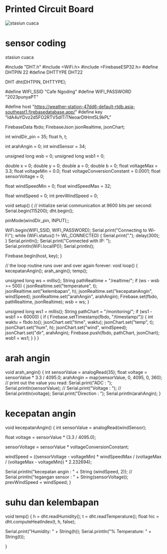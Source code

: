 # Printed Circuit Board
![stasiun cuaca](https://user-images.githubusercontent.com/98507357/187048247-eb1b5fed-0444-41c6-8dd6-c16f3e5ac199.JPG)
# sensor coding 

stasiun cuaca

#include "DHT.h"
#include <WiFi.h>
#include <FirebaseESP32.h>
#define DHTPIN 22
#define DHTTYPE DHT22

DHT dht(DHTPIN, DHTTYPE);

#define WIFI_SSID "Cafe Ngoding"
#define WIFI_PASSWORD "2023punyaPT"

#define host "https://weather-station-47dd6-default-rtdb.asia-southeast1.firebasedatabase.app/"
#define key "IdA4uYDvz2d5FO2RTV5dITiTNeoarDtHmt5L9kPL"

FirebaseData fbdo;
FirebaseJson jsonRealtime, jsonChart;

int windDir_pin = 35;
float h, t;

int arahAngin = 0;
int windSensor = 34;

unsigned long wsb = 0;
unsigned long wsb1 = 0;

double x = 0;
double y = 0;
double a = 0;
double b = 0;
float voltageMax = 3.3;
float voltageMin = 0.0;
float voltageConversionConstant = 0.0001;
float sensorVoltage = 0;

float windSpeedMin = 0;
float windSpeedMax = 32;

float windSpeed = 0;
int prevWindSpeed = 0;

void setup() {
  // initialize serial communication at 9600 bits per second:
  Serial.begin(115200);
  dht.begin();

  pinMode(windDir_pin, INPUT);;

  WiFi.begin(WIFI_SSID, WIFI_PASSWORD);
  Serial.print("Connecting to Wi-Fi");
  while (WiFi.status() != WL_CONNECTED)
  {
    Serial.print(".");
    delay(300);
  }
  Serial.println();
  Serial.print("Connected with IP: ");
  Serial.println(WiFi.localIP());
  Serial.println();

  Firebase.begin(host, key);
}

// the loop routine runs over and over again forever:
void loop() {
  kecepatanAngin();
  arah_angin();
  temp();

  unsigned long ws = millis();
  String pathRealtime = "/realtime/";
  if (ws - wsb >= 500) {
    jsonRealtime.set("temperature", t);
    jsonRealtime.set("kelembapan", h);
    jsonRealtime.set("kecepatanAngin", windSpeed);
    jsonRealtime.set("arahAngin", arahAngin);
    Firebase.set(fbdo, pathRealtime, jsonRealtime);
    wsb = ws;
  }

  unsigned long ws1 = millis();
  String pathChart = "/monitoring/";
  if (ws1 - wsb1 >= 60000) {
    if ( Firebase.setTimestamp(fbdo, "/timestamp/")) {
      int waktu = fbdo.to<int>();
      jsonChart.set("time", waktu);
      jsonChart.set("temp", t);
      jsonChart.set("hum", h);
      jsonChart.set("wind", windSpeed);
      jsonChart.set("dir", arahAngin);
      Firebase.push(fbdo, pathChart, jsonChart);
      wsb1 = ws1;
    }
  }
}


# arah angin


void arah_angin() {
  int sensorValue = analogRead(35);
  float voltage = sensorValue * 3.3 / 4095.0;
  arahAngin = map(sensorValue, 0, 4095, 0, 360);
  // print out the value you read:
  Serial.print("ADC : ");
  Serial.println(sensorValue);
  //  Serial.print("Voltage : ");
  //  Serial.println(voltage);
  Serial.print("Direction : ");
  Serial.println(arahAngin);
}


# kecepatan angin


void kecepatanAngin() {
  int sensorValue = analogRead(windSensor);

  float voltage = sensorValue * (3.3 / 4095.0);

  sensorVoltage = sensorValue * voltageConversionConstant;

  windSpeed = ((sensorVoltage - voltageMin) * windSpeedMax / (voltageMax / (voltageMax - voltageMin)) * 2.232694);

  Serial.println("kecepatan angin : " + String (windSpeed, 2));
  //  Serial.println("tegangan sensor : " + String(sensorVoltage));
  prevWindSpeed = windSpeed;
}

# suhu dan kelembapan

void temp() {
  h = dht.readHumidity();
  t = dht.readTemperature();
  float hic = dht.computeHeatIndex(t, h, false);

  Serial.print("Humidity: " + String(h));
  Serial.println("%  Temperature: " + String(t));

}
